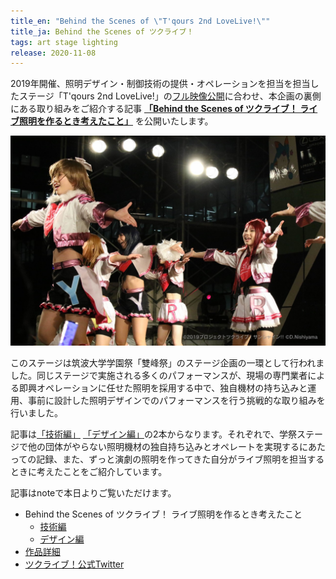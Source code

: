 ```yaml
---
title_en: "Behind the Scenes of \"T'qours 2nd LoveLive!\""
title_ja: Behind the Scenes of ツクライブ！
tags: art stage lighting
release: 2020-11-08
---
```


2019年開催、照明デザイン・制御技術の提供・オペレーションを担当を担当したステージ「T'qours 2nd LoveLive!」の[フル映像公開](https://youtu.be/uOftsbFQ33g)に合わせ、本企画の裏側にある取り組みをご紹介する記事 [**「Behind the Scenes of ツクライブ！ ライブ照明を作るとき考えたこと」**](https://note.com/nandenjin/n/n9a08fdcaaff8) を公開いたします。

[![](/assets/works/tsukulive19/0.jpg)](https://www.youtube.com/watch?v=uOftsbFQ33g)

このステージは筑波大学学園祭「雙峰祭」のステージ企画の一環として行われました。同じステージで実施される多くのパフォーマンスが、現場の専門業者による即興オペレーションに任せた照明を採用する中で、独自機材の持ち込みと運用、事前に設計した照明デザインでのパフォーマンスを行う挑戦的な取り組みを行いました。

記事は[「技術編」](https://note.com/nandenjin/n/n9a08fdcaaff8) [「デザイン編」](https://note.com/nandenjin/n/naaf4cb3f364e)の2本からなります。それぞれで、学祭ステージで他の団体がやらない照明機材の独自持ち込みとオペレートを実現するにあたっての記録、また、ずっと演劇の照明を作ってきた自分がライブ照明を担当するときに考えたことをご紹介しています。

記事はnoteで本日よりご覧いただけます。

* Behind the Scenes of ツクライブ！ ライブ照明を作るとき考えたこと
  * [技術編](https://note.com/nandenjin/n/n9a08fdcaaff8)
  * [デザイン編](https://note.com/nandenjin/n/naaf4cb3f364e)
* [作品詳細](/works/tsukulive19.md)
* [ツクライブ！公式Twitter](https://twitter.com/tsuku_live)
